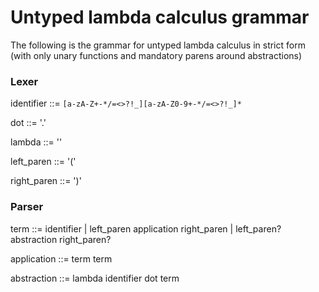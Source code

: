 # Untyped lambda calculus grammar

The following is the grammar for untyped lambda calculus in strict form 
(with only unary functions and mandatory parens around abstractions)

### Lexer

identifier ::= `[a-zA-Z+-*/=<>?!_][a-zA-Z0-9+-*/=<>?!_]*`

dot ::= '.'

lambda ::= '\'

left_paren ::= '('

right_paren ::= ')'

### Parser

term ::= 
    identifier
    | left_paren application right_paren
    | left_paren? abstraction right_paren?

application ::= term term

abstraction ::= lambda identifier dot term
